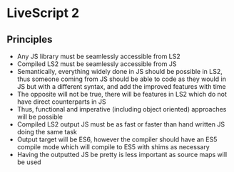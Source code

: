 LiveScript 2
============

## Principles
- Any JS library must be seamlessly accessible from LS2
- Compiled LS2 must be seamlessly accessible from JS
- Semantically, everything widely done in JS should be possible in LS2, thus someone coming from JS should be able to code as they would in JS but with a different syntax, and add the improved features with time
- The opposite will not be true, there will be features in LS2 which do not have direct counterparts in JS
- Thus, functional and imperative (including object oriented) approaches will be possible
- Compiled LS2 output JS must be as fast or faster than hand written JS doing the same task
- Output target will be ES6, however the compiler should have an ES5 compile mode which will compile to ES5 with shims as necessary
- Having the outputted JS be pretty is less important as source maps will be used
